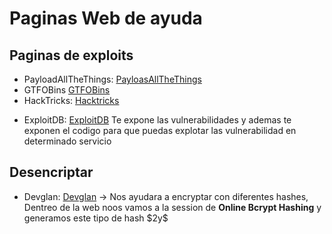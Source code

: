 # Paginas Web de ayuda

## Paginas de exploits
* PayloadAllTheThings: [PayloasAllTheThings](https://github.com/swisskyrepo/PayloadsAllTheThings)
* GTFOBins [GTFOBins](https://gtfobins.github.io/)
* HackTricks: [Hacktricks](https://book.hacktricks.xyz/welcome/readme)
- ExploitDB: [ExploitDB](https://www.exploit-db.com/) Te expone las vulnerabilidades y ademas te exponen el codigo para que puedas explotar las vulnerabilidad en determinado servicio

## Desencriptar 
* Devglan: [Devglan](https://www.devglan.com/online-tools/aes-encryption-decryption)   -> Nos ayudara a encryptar con diferentes hashes, Dentreo de la web noos vamos a la session de **Online Bcrypt Hashing** y generamos este tipo de hash \$2y\$


